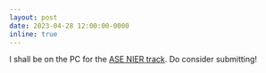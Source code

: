 ```yaml
---
layout: post
date: 2023-04-28 12:00:00-0000
inline: true
---
```


I shall be on the PC for the [ASE NIER track](https://conf.researchr.org/track/ase-2023/ase-2023-nier-track). Do consider submitting!